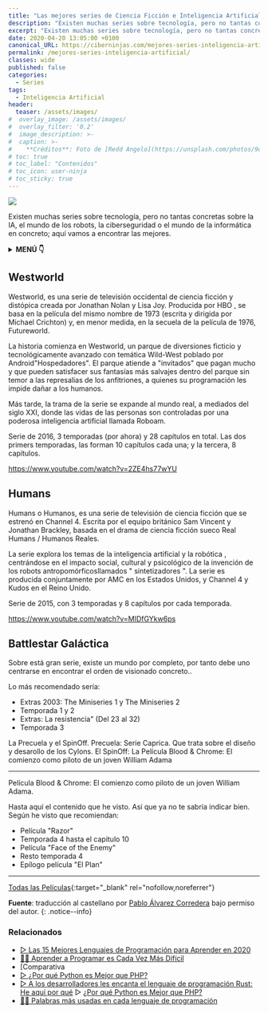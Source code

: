 ```yaml
---
title: "Las mejores series de Ciencia Ficción e Inteligencia Artificial"
description: "Existen muchas series sobre tecnología, pero no tantas concretas sobre la IA, el mundo de los robots, la ciberseguridad o el mundo de la informática en concreto; aquí vamos a encontrar las mejores."
excerpt: "Existen muchas series sobre tecnología, pero no tantas concretas sobre la IA, el mundo de los robots, la ciberseguridad o el mundo de la informática en concreto; aquí vamos a encontrar las mejores."
date: 2020-04-20 13:05:00 +0100
canonical_URL: https://ciberninjas.com/mejores-series-inteligencia-artificial/
permalink: /mejores-series-inteligencia-artificial/
classes: wide
published: false
categories:
  - Series
tags:
  - Inteligencia Artificial
header:
  teaser: /assets/images/
#  overlay_image: /assets/images/
#  overlay_filter: '0.2'
#  image_description: >-
#  caption: >-
#    **Créditos**: Foto de [Redd Angelo](https://unsplash.com/photos/9o8YdYGTT64) en [Unsplash](https://unsplash.com/@reddangelo)
# toc: true
# toc_label: "Contenidos"
# toc_icon: user-ninja
# toc_sticky: true
---
```


![]("")

Existen muchas series sobre tecnología, pero no tantas concretas sobre la IA, el mundo de los robots, la ciberseguridad o el mundo de la informática en concreto; aquí vamos a encontrar las mejores.

<details>
<summary><strong>MENÚ 👇</strong><span><a name="menu"></a></span></summary>
<nav class="menu">
  <ol>
    <li><a href="/mejores-sistemas-operativos-para-hackear/"></a></li>
    <li><a href="/mejores-sistemas-operativos-para-hackear/"></a></li>
  </ol>
</nav>
</details>

## **Westworld**

Westworld, es una serie de televisión occidental de ciencia ficción y distópica creada por Jonathan Nolan y Lisa Joy. Producida por HBO , se basa en la película del mismo nombre de 1973 (escrita y dirigida por Michael Crichton) y, en menor medida, en la secuela de la película de 1976, Futureworld.

La historia comienza en Westworld, un parque de diversiones ficticio y tecnológicamente avanzado con temática Wild-West poblado por Android"Hospedadores". El parque atiende a "invitados" que pagan mucho y que pueden satisfacer sus fantasías más salvajes dentro del parque sin temor a las represalias de los anfitriones, a quienes su programación les impide dañar a los humanos.

Más tarde, la trama de la serie se expande al mundo real, a mediados del siglo XXI, donde las vidas de las personas son controladas por una poderosa inteligencia artificial llamada Roboam.

Serie de 2016, 3 temporadas (por ahora) y 28 capítulos en total. Las dos primers temporadas, las forman 10 capítulos cada una; y la tercera, 8 capítulos.

https://www.youtube.com/watch?v=2ZE4hs77wYU

## **Humans**

Humans o Humanos, es una serie de televisión de ciencia ficción que se estrenó en Channel 4. Escrita por el equipo británico Sam Vincent y Jonathan Brackley, basada en el drama de ciencia ficción sueco Real Humans / Humanos Reales.

La serie explora los temas de la inteligencia artificial y la robótica , centrándose en el impacto social, cultural y psicológico de la invención de los robots antropomórficosllamados " sintetizadores ". La serie es producida conjuntamente por AMC en los Estados Unidos, y Channel 4 y Kudos en el Reino Unido.

Serie de 2015, con 3 temporadas y 8 capítulos por cada temporada.

https://www.youtube.com/watch?v=MIDfGYkw6ps

## **Battlestar Galáctica**

Sobre está gran serie, existe un mundo por completo, por tanto debe uno centrarse en encontrar el orden de visionado concreto..

Lo más recomendado sería: 
- Extras 2003: The Miniseries 1 y The Miniseries 2
- Temporada 1 y 2
- Extras: La resistencia" (Del 23 al 32)
- Temporada 3

La Precuela y el SpinOff. Precuela: Serie Caprica. Que trata sobre el diseño y desarollo de los Cylons. El SpinOff: La Película Blood & Chrome: El comienzo como piloto de un joven William Adama

---------------------
Película Blood & Chrome: El comienzo como piloto de un joven William Adama.

Hasta aquí el contenido que he visto. Así que ya no te sabría indicar bien. Según he visto que recomiendan:

- Película "Razor"
- Temporada 4 hasta el capitulo 10
- Película "Face of the Enemy"
- Resto temporada 4
- Epílogo película "El Plan"
--------------------------

[Todas las Películas](https://www.megadede.com/search/Battlestar%20Galactica){:target="_blank" rel="nofollow,noreferrer"}

<!-- 10 series populares sobre inteligencia artificial: https://www.analyticsvidhya.com/blog/2016/01/10-popular-tv-shows-data-science-artificial-intelligence/ -->
<!-- 20 mejores serie de netflix de 2019 https://www.youtube.com/watch?v=9HGN2LsCwj0 -->
<!-- Similares a MR Robot https://www.espinof.com/series-de-ficcion/mr-robot-5-titulos-para-mitigar-la-espera-entre-episodios -->

**Fuente**\: [](http://allendowney.blogspot.com.es/2018/02/learning-to-program-is-getting-harder.html "Aprender a Programar es Cada Vez Más Difícil por Allen Downey") traducci&oacute;n al castellano por [Pablo &Aacute;lvarez Corredera](https://kutt.it/ciberninjast) bajo permiso del autor.
{: .notice--info}

### Relacionados

* [▷ Las 15 Mejores Lenguajes de Programación para Aprender en 2020](/programar/)
* [👩‍💻 Aprender a Programar es Cada Vez Más Difícil](/aprender-a-programar-es-cada-vez-más-difícil/ "👩‍💻 Aprender a Programar es Cada Vez Más Difícil")
* [Comparativa
* [▷ ¿Por qué Python es Mejor que PHP?](desarrolladores-lenguaje-rust/ "👩‍💻 Aprender a Programar es Cada Vez Más Difícil")
* [▷ A los desarrolladores les encanta el lenguaje de programación Rust: He aquí por qué](/porque-python-es-mejor-que-php/ "👩‍💻 Aprender a Programar es Cada Vez Más Difícil")
▷ [¿Por qué Python es Mejor que PHP?](/porque-python-es-mejor-que-php/ "👩‍💻 Aprender a Programar es Cada Vez Más Difícil")
* [👨‍🎨 Palabras más usadas en cada lenguaje de programación](/palabras-lenguajes-programacion/ "👨‍🎨 Palabras más usadas en cada lenguaje de programación")
